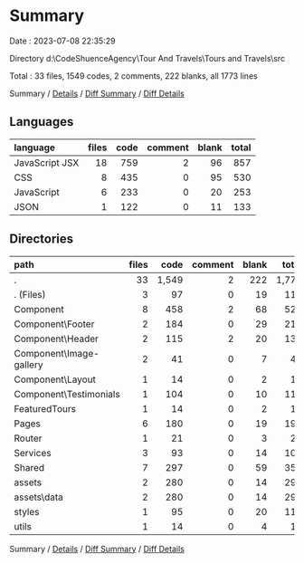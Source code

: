 # Summary

Date : 2023-07-08 22:35:29

Directory d:\\CodeShuenceAgency\\Tour And Travels\\Tours and Travels\\src

Total : 33 files,  1549 codes, 2 comments, 222 blanks, all 1773 lines

Summary / [Details](details.md) / [Diff Summary](diff.md) / [Diff Details](diff-details.md)

## Languages
| language | files | code | comment | blank | total |
| :--- | ---: | ---: | ---: | ---: | ---: |
| JavaScript JSX | 18 | 759 | 2 | 96 | 857 |
| CSS | 8 | 435 | 0 | 95 | 530 |
| JavaScript | 6 | 233 | 0 | 20 | 253 |
| JSON | 1 | 122 | 0 | 11 | 133 |

## Directories
| path | files | code | comment | blank | total |
| :--- | ---: | ---: | ---: | ---: | ---: |
| . | 33 | 1,549 | 2 | 222 | 1,773 |
| . (Files) | 3 | 97 | 0 | 19 | 116 |
| Component | 8 | 458 | 2 | 68 | 528 |
| Component\\Footer | 2 | 184 | 0 | 29 | 213 |
| Component\\Header | 2 | 115 | 2 | 20 | 137 |
| Component\\Image-gallery | 2 | 41 | 0 | 7 | 48 |
| Component\\Layout | 1 | 14 | 0 | 2 | 16 |
| Component\\Testimonials | 1 | 104 | 0 | 10 | 114 |
| FeaturedTours | 1 | 14 | 0 | 2 | 16 |
| Pages | 6 | 180 | 0 | 19 | 199 |
| Router | 1 | 21 | 0 | 3 | 24 |
| Services | 3 | 93 | 0 | 14 | 107 |
| Shared | 7 | 297 | 0 | 59 | 356 |
| assets | 2 | 280 | 0 | 14 | 294 |
| assets\\data | 2 | 280 | 0 | 14 | 294 |
| styles | 1 | 95 | 0 | 20 | 115 |
| utils | 1 | 14 | 0 | 4 | 18 |

Summary / [Details](details.md) / [Diff Summary](diff.md) / [Diff Details](diff-details.md)